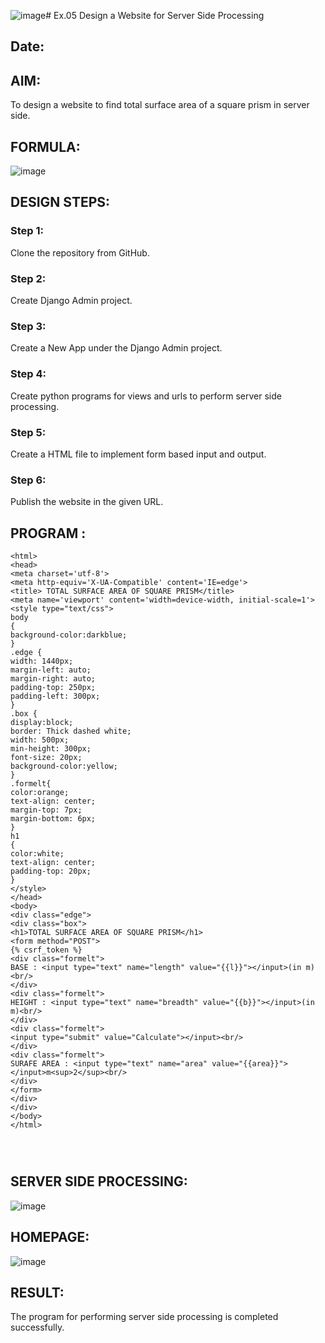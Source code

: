 ![image](https://github.com/rizwanrayyan/MathServer/assets/121215820/7c5efa93-ad9b-4530-b3ae-bbdc11e4aae9)# Ex.05 Design a Website for Server Side Processing
## Date:

## AIM:
To design a website to find total surface area of a square prism in server side.

## FORMULA:
![image](https://github.com/selvasachein/MathServer/assets/120453887/8ecc8d12-b9a9-43df-be0b-711f299d796d)

## DESIGN STEPS:

### Step 1:
Clone the repository from GitHub.

### Step 2:
Create Django Admin project.

### Step 3:
Create a New App under the Django Admin project.

### Step 4:
Create python programs for views and urls to perform server side processing.

### Step 5:
Create a HTML file to implement form based input and output.

### Step 6:
Publish the website in the given URL.

## PROGRAM :
```
<html>
<head>
<meta charset='utf-8'>
<meta http-equiv='X-UA-Compatible' content='IE=edge'>
<title> TOTAL SURFACE AREA OF SQUARE PRISM</title>
<meta name='viewport' content='width=device-width, initial-scale=1'>
<style type="text/css">
body 
{
background-color:darkblue;
}
.edge {
width: 1440px;
margin-left: auto;
margin-right: auto;
padding-top: 250px;
padding-left: 300px;
}
.box {
display:block;
border: Thick dashed white;
width: 500px;
min-height: 300px;
font-size: 20px;
background-color:yellow;
}
.formelt{
color:orange;
text-align: center;
margin-top: 7px;
margin-bottom: 6px;
}
h1
{
color:white;
text-align: center;
padding-top: 20px;
}
</style>
</head>
<body>
<div class="edge">
<div class="box">
<h1>TOTAL SURFACE AREA OF SQUARE PRISM</h1>
<form method="POST">
{% csrf_token %}
<div class="formelt">
BASE : <input type="text" name="length" value="{{l}}"></input>(in m)<br/>
</div>
<div class="formelt">
HEIGHT : <input type="text" name="breadth" value="{{b}}"></input>(in m)<br/>
</div>
<div class="formelt">
<input type="submit" value="Calculate"></input><br/>
</div>
<div class="formelt">
SURAFE AREA : <input type="text" name="area" value="{{area}}"></input>m<sup>2</sup><br/>
</div>
</form>
</div>
</div>
</body>
</html>




```


## SERVER SIDE PROCESSING:
![image](https://github.com/rizwanrayyan/MathServer/assets/121215820/1ca5f5c3-cc3e-45e9-9bf4-887674ee7e0f)



## HOMEPAGE:
![image](https://github.com/rizwanrayyan/MathServer/assets/121215820/ac17b4d6-71d3-4141-8f8e-1855de3f57e2)


## RESULT:
The program for performing server side processing is completed successfully.
